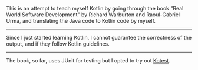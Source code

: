 This is an attempt to teach myself Kotlin by going through the book "Real World Software Development" by Richard Warburton and Raoul-Gabriel Urma, and translating the 
Java code to Kotlin code by myself.

---

Since I just started learning Kotlin, I cannot guarantee the correctness of the output, and if they follow Kotlin 
guidelines.

---

The book, so far, uses JUnit for testing but I opted to try out [Kotest](https://kotest.io).